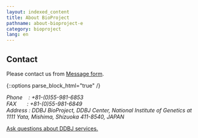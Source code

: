 ```yaml
---
layout: indexed_content
title: About BioProject
pathname: about-bioproject-e
category: bioproject
lang: en
---
```


## Contact <a name="contact"></a>

Please contact us from [Message form](/contact-e.html).

{::options parse_block_html="true" /}
<address>

Phone    : +81-(0)55-981-6853  
FAX       : +81-(0)55-981-6849  
Address : DDBJ BioProject, DDBJ Center, National Institute of Genetics at 1111 Yata, Mishima, Shizuoka 411-8540, JAPAN

</address>

[Ask questions about DDBJ services.](/contact-e.html#to-ddbj)